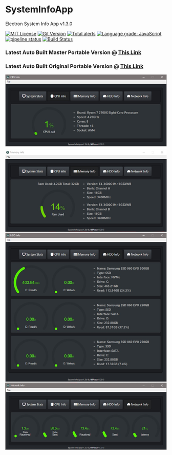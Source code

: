 # SystemInfoApp
Electron System Info App v1.3.0

[![MIT License](https://img.shields.io/github/license/nrpatten/SysInfoApp.svg?color=success)](https://github.com/nrpatten/SysInfoApp/blob/master/LICENSE)
[![Git Version](https://img.shields.io/github/package-json/v/nrpatten/SysinfoApp.svg?color=success)](https://github.com/nrpatten/SysInfoApp)
[![Total alerts](https://img.shields.io/lgtm/alerts/g/nrpatten/SysInfoApp.svg?logo=lgtm&logoWidth=18)](https://lgtm.com/projects/g/nrpatten/SysInfoApp/alerts/)
[![Language grade: JavaScript](https://img.shields.io/lgtm/grade/javascript/g/nrpatten/SysInfoApp.svg?logo=lgtm&logoWidth=18)](https://lgtm.com/projects/g/nrpatten/SysInfoApp/context:javascript)
[![pipeline status](https://img.shields.io/gitlab/pipeline/nrpatten/SysInfoApp.svg)](https://gitlab.com/nrpatten/SysInfoApp/commits/master)
[![Build Status](https://dev.azure.com/nrpatten/SysinfoApp/_apis/build/status/SysinfoApp-Master?branchName=master)](https://dev.azure.com/nrpatten/SysinfoApp/_build/latest?definitionId=7&branchName=master)
### Latest Auto Built Master Portable Version @ [This Link](https://sysinfoapp.blob.core.windows.net/master/SysInfoApp.exe)

### Latest Auto Built Original Portable Version @ [This Link](https://sysinfoapp.blob.core.windows.net/original/SysInfoApp.exe)
![CPU](pics/CPU.jpg)
![RAM](pics/RAM.jpg)
![HDD](pics/HDD.jpg)
![NET](pics/NET.jpg)
